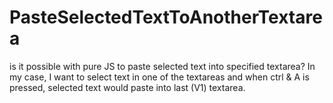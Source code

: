 # PasteSelectedTextToAnotherTextarea
is it possible with pure JS to paste selected text into specified textarea? In my case, I want to select text in one of the textareas and when ctrl &amp; A is pressed, selected text would paste into last (V1) textarea.
